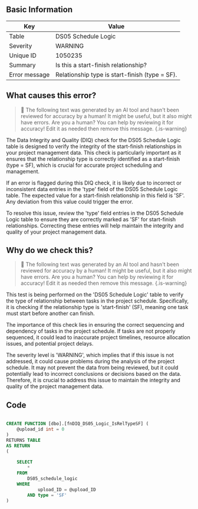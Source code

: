 ## Basic Information
| Key         | Value          |
|-------------|----------------|
| Table       | DS05 Schedule Logic |
| Severity    | WARNING |
| Unique ID   | 1050235   |
| Summary     | Is this a start-finish relationship? |
| Error message | Relationship type is start-finish (type = SF). |

## What causes this error?

> :robot: The following text was generated by an AI tool and hasn't been reviewed for accuracy by a human! It might be useful, but it also might have errors. Are you a human? You can help by reviewing it for accuracy! Edit it as needed then remove this message.
{.is-warning}

The Data Integrity and Quality (DIQ) check for the DS05 Schedule Logic table is designed to verify the integrity of the start-finish relationships in your project management data. This check is particularly important as it ensures that the relationship type is correctly identified as a start-finish (type = SF), which is crucial for accurate project scheduling and management.

If an error is flagged during this DIQ check, it is likely due to incorrect or inconsistent data entries in the 'type' field of the DS05 Schedule Logic table. The expected value for a start-finish relationship in this field is 'SF'. Any deviation from this value could trigger the error. 

To resolve this issue, review the 'type' field entries in the DS05 Schedule Logic table to ensure they are correctly marked as 'SF' for start-finish relationships. Correcting these entries will help maintain the integrity and quality of your project management data.
## Why do we check this?

> :robot: The following text was generated by an AI tool and hasn't been reviewed for accuracy by a human! It might be useful, but it also might have errors. Are you a human? You can help by reviewing it for accuracy! Edit it as needed then remove this message.
{.is-warning}

This test is being performed on the 'DS05 Schedule Logic' table to verify the type of relationship between tasks in the project schedule. Specifically, it is checking if the relationship type is 'start-finish' (SF), meaning one task must start before another can finish. 

The importance of this check lies in ensuring the correct sequencing and dependency of tasks in the project schedule. If tasks are not properly sequenced, it could lead to inaccurate project timelines, resource allocation issues, and potential project delays. 

The severity level is 'WARNING', which implies that if this issue is not addressed, it could cause problems during the analysis of the project schedule. It may not prevent the data from being reviewed, but it could potentially lead to incorrect conclusions or decisions based on the data. Therefore, it is crucial to address this issue to maintain the integrity and quality of the project management data.
## Code

```sql

CREATE FUNCTION [dbo].[fnDIQ_DS05_Logic_IsRelTypeSF] (
	@upload_id int = 0
)
RETURNS TABLE
AS RETURN
(
	
	SELECT
		*
	FROM
		DS05_schedule_logic
	WHERE
			upload_ID = @upload_ID
		AND type = 'SF'
)
```
